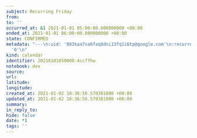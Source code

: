 ```yaml
---
subject: Recurring Friday
from: 
to: ''
occurred_at: &1 2021-01-01 05:00:00.000000000 +00:00
ended_at: 2021-01-01 06:00:00.000000000 +00:00
state: CONFIRMED
metadata: "---\n:uid: '083kaa7sa6faq8dni13fq1i6tp@google.com'\n:recurrence_id: \n:sequence:
  '0'\n"
kind: calendar
identifier: 20210101050000-4ccffhw
notebook: dev
source: 
url: 
latitude: 
longitude: 
created_at: 2021-01-02 18:36:56.570381000 +00:00
updated_at: 2021-01-02 18:36:56.570381000 +00:00
summary: 
in_reply_to: 
hide: false
date: *1
tags: ''
---
```


